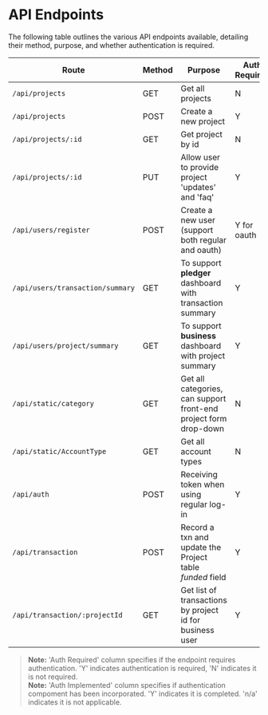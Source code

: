 # API Endpoints

The following table outlines the various API endpoints available, detailing their method, purpose, and whether authentication is required.

| Route                           | Method | Purpose                                                         | Auth Required | Auth Implemented |
|---------------------------------|--------|-----------------------------------------------------------------|---------------|------------------|
| `/api/projects`                 | GET    | Get all projects                                                | N             |n/a               |
| `/api/projects`                 | POST   | Create a new project                                            | Y             |Y                 |
| `/api/projects/:id`             | GET    | Get project by id                                               | N             |n/a               |
| `/api/projects/:id`             | PUT    | Allow user to provide project 'updates' and 'faq'               | Y             |                  |
| `/api/users/register`           | POST   | Create a new user (support both regular and oauth)              | Y for oauth   |                  |
| `/api/users/transaction/summary`| GET    | To support __pledger__ dashboard with transaction summary       | Y             |                  |
| `/api/users/project/summary`    | GET    | To support __business__ dashboard with project summary          | Y             |                  |
| `/api/static/category`          | GET    | Get all categories, can support front-end project form drop-down| N             |n/a               |
| `/api/static/AccountType`       | GET    | Get all account types                                           | N             |n/a               |
| `/api/auth`                     | POST   | Receiving token when using regular log-in                       | Y             |Y                 |
| `/api/transaction`              | POST   | Record a txn and update the Project table _funded_ field        | Y             |                  |
| `/api/transaction/:projectId`   | GET    | Get list of transactions by project id for business user        | Y             |                  |

> **Note:** 'Auth Required' column specifies if the endpoint requires authentication. 'Y' indicates authentication is required, 'N' indicates it is not required.<br>
> **Note:** 'Auth Implemented' column specifies if authentication compoment has been incorporated. 'Y' indicates it is completed. 'n/a' indicates it is not applicable. 


